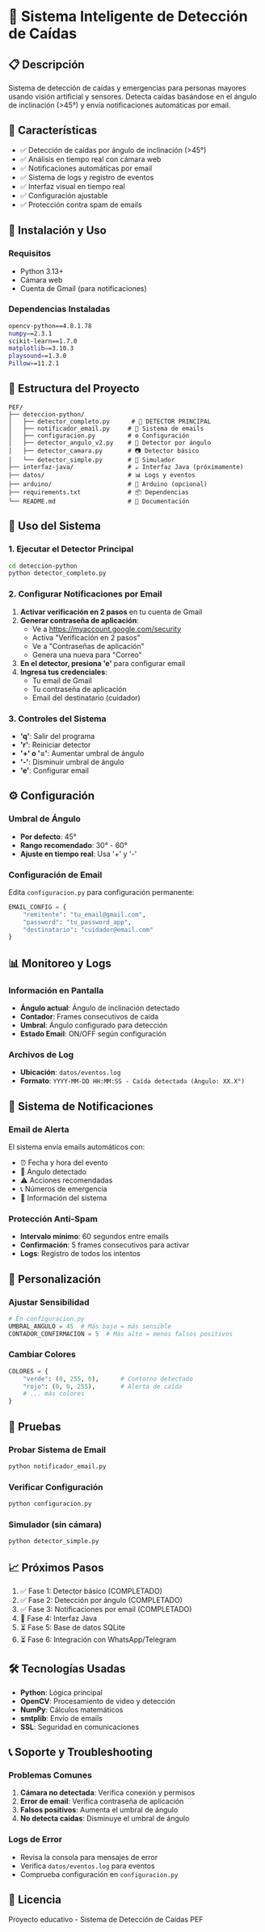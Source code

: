# 🚨 Sistema Inteligente de Detección de Caídas

## 📋 Descripción
Sistema de detección de caídas y emergencias para personas mayores usando visión artificial y sensores. Detecta caídas basándose en el ángulo de inclinación (>45°) y envía notificaciones automáticas por email.

## 🎯 Características
- ✅ Detección de caídas por ángulo de inclinación (>45°)
- ✅ Análisis en tiempo real con cámara web
- ✅ Notificaciones automáticas por email
- ✅ Sistema de logs y registro de eventos
- ✅ Interfaz visual en tiempo real
- ✅ Configuración ajustable
- ✅ Protección contra spam de emails

## 🚀 Instalación y Uso

### Requisitos
- Python 3.13+
- Cámara web
- Cuenta de Gmail (para notificaciones)

### Dependencias Instaladas
```bash
opencv-python==4.8.1.78
numpy==2.3.1
scikit-learn==1.7.0
matplotlib==3.10.3
playsound==1.3.0
Pillow==11.2.1
```

## 📁 Estructura del Proyecto
```
PEF/
├── deteccion-python/
│   ├── detector_completo.py      # 🎯 DETECTOR PRINCIPAL
│   ├── notificador_email.py     # 📧 Sistema de emails
│   ├── configuracion.py         # ⚙️ Configuración
│   ├── detector_angulo_v2.py    # 📐 Detector por ángulo
│   ├── detector_camara.py       # 📷 Detector básico
│   └── detector_simple.py       # 🧪 Simulador
├── interfaz-java/               # ☕ Interfaz Java (próximamente)
├── datos/                       # 📊 Logs y eventos
├── arduino/                     # 🔌 Arduino (opcional)
├── requirements.txt             # 📦 Dependencias
└── README.md                    # 📖 Documentación
```

## 🎯 Uso del Sistema

### 1. Ejecutar el Detector Principal
```bash
cd deteccion-python
python detector_completo.py
```

### 2. Configurar Notificaciones por Email
1. **Activar verificación en 2 pasos** en tu cuenta de Gmail
2. **Generar contraseña de aplicación**:
   - Ve a https://myaccount.google.com/security
   - Activa "Verificación en 2 pasos"
   - Ve a "Contraseñas de aplicación"
   - Genera una nueva para "Correo"
3. **En el detector, presiona 'e'** para configurar email
4. **Ingresa tus credenciales**:
   - Tu email de Gmail
   - Tu contraseña de aplicación
   - Email del destinatario (cuidador)

### 3. Controles del Sistema
- **'q'**: Salir del programa
- **'r'**: Reiniciar detector
- **'+' o '='**: Aumentar umbral de ángulo
- **'-'**: Disminuir umbral de ángulo
- **'e'**: Configurar email

## ⚙️ Configuración

### Umbral de Ángulo
- **Por defecto**: 45°
- **Rango recomendado**: 30° - 60°
- **Ajuste en tiempo real**: Usa '+' y '-'

### Configuración de Email
Edita `configuracion.py` para configuración permanente:
```python
EMAIL_CONFIG = {
    "remitente": "tu_email@gmail.com",
    "password": "tu_password_app",
    "destinatario": "cuidador@email.com"
}
```

## 📊 Monitoreo y Logs

### Información en Pantalla
- **Ángulo actual**: Ángulo de inclinación detectado
- **Contador**: Frames consecutivos de caída
- **Umbral**: Ángulo configurado para detección
- **Estado Email**: ON/OFF según configuración

### Archivos de Log
- **Ubicación**: `datos/eventos.log`
- **Formato**: `YYYY-MM-DD HH:MM:SS - Caída detectada (Ángulo: XX.X°)`

## 📧 Sistema de Notificaciones

### Email de Alerta
El sistema envía emails automáticos con:
- ⏰ Fecha y hora del evento
- 📐 Ángulo detectado
- ⚠️ Acciones recomendadas
- 📞 Números de emergencia
- 📱 Información del sistema

### Protección Anti-Spam
- **Intervalo mínimo**: 60 segundos entre emails
- **Confirmación**: 5 frames consecutivos para activar
- **Logs**: Registro de todos los intentos

## 🔧 Personalización

### Ajustar Sensibilidad
```python
# En configuracion.py
UMBRAL_ANGULO = 45  # Más bajo = más sensible
CONTADOR_CONFIRMACION = 5  # Más alto = menos falsos positivos
```

### Cambiar Colores
```python
COLORES = {
    "verde": (0, 255, 0),      # Contorno detectado
    "rojo": (0, 0, 255),       # Alerta de caída
    # ... más colores
}
```

## 🧪 Pruebas

### Probar Sistema de Email
```bash
python notificador_email.py
```

### Verificar Configuración
```bash
python configuracion.py
```

### Simulador (sin cámara)
```bash
python detector_simple.py
```

## 📈 Próximos Pasos
1. ✅ Fase 1: Detector básico (COMPLETADO)
2. ✅ Fase 2: Detección por ángulo (COMPLETADO)
3. ✅ Fase 3: Notificaciones por email (COMPLETADO)
4. 🔄 Fase 4: Interfaz Java
5. ⏳ Fase 5: Base de datos SQLite
6. ⏳ Fase 6: Integración con WhatsApp/Telegram

## 🛠️ Tecnologías Usadas
- **Python**: Lógica principal
- **OpenCV**: Procesamiento de video y detección
- **NumPy**: Cálculos matemáticos
- **smtplib**: Envío de emails
- **SSL**: Seguridad en comunicaciones

## 📞 Soporte y Troubleshooting

### Problemas Comunes
1. **Cámara no detectada**: Verifica conexión y permisos
2. **Error de email**: Verifica contraseña de aplicación
3. **Falsos positivos**: Aumenta el umbral de ángulo
4. **No detecta caídas**: Disminuye el umbral de ángulo

### Logs de Error
- Revisa la consola para mensajes de error
- Verifica `datos/eventos.log` para eventos
- Comprueba configuración en `configuracion.py`

## 📄 Licencia
Proyecto educativo - Sistema de Detección de Caídas PEF 